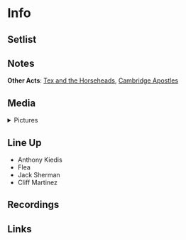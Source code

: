 # Info


## Setlist

## Notes

**Other Acts**: [Tex and the Horseheads](https://en.wikipedia.org/wiki/Tex_%26_the_Horseheads), [Cambridge Apostles](https://www.last.fm/music/Cambridge+Apostles)

## Media 

<details>
  <summary>Pictures</summary>
  <img alt="Flyer" title="Flyer" src="19840119f.jpg" height="200" />
</details>

## Line Up

* Anthony Kiedis
* Flea
* Jack Sherman
* Cliff Martinez

## Recordings

## Links
